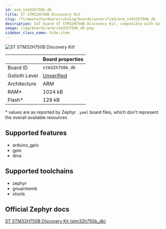 ```yaml
---
id: arm_stm32h750b_dk
title: ST STM32H750B Discovery Kit
slug: /firmware/hardware/catalog/boards/unverified/arm_stm32h750b_dk
description: IoT board ST STM32H750B Discovery Kit, compatible with Golioth at unverified level.
image: /img/boards/arm/stm32h750b_dk.png
sidebar_class_name: hide-item
---
```


[//]: # (This is an auto-generated file, do not edit! Changes to it will be lost upon re-generation)

![ST STM32H750B Discovery Kit!](/img/boards/arm/stm32h750b_dk.png "ST STM32H750B Discovery Kit")

|                | Board properties     |
| -------------  | -------------------- |
| Board ID       | `stm32h750b_dk` |
| Golioth Level  | [Unverified](/firmware/hardware#unverified-boards) |
| Architecture   | ARM |
| RAM*           | 1024 kB |
| Flash*         | 128 kB |

\* values are as reported by Zephyr `.yaml` board files, which don't represent the overall available resources



## Supported features

* arduino_gpio
* gpio
* dma

## Supported toolchains

* zephyr
* gnuarmemb
* xtools

## Official Zephyr docs

[ST STM32H750B Discovery Kit (stm32h750b_dk)](https://docs.zephyrproject.org/3.6.0/boards/arm/stm32h750b_dk/doc/index.html)
